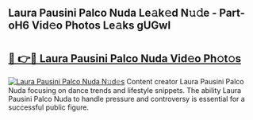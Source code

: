 ## Laura Pausini Palco Nuda Le𝚊k𝚎d N𝚞𝚍e - Part-oH6 Vid𝚎o Photos Le𝚊ks gUGwI

# <h2><a href="http://fbde2q.evod.top/?m=Laura+Pausini+Palco+Nuda">🔗 👉🔴 Laura Pausini Palco Nuda Vid𝚎o Ph𝚘t𝚘s</a></h2>

[![Laura Pausini Palco Nuda N𝚞d𝚎s](https://i.imgur.com/8V9OHl7.gif)](http://fbde2q.evod.top/?m=Laura+Pausini+Palco+Nuda)
Content creator Laura Pausini Palco Nuda focusing on dance trends and lifestyle snippets. The ability Laura Pausini Palco Nuda to handle pressure and controversy is essential for a successful public figure. 
